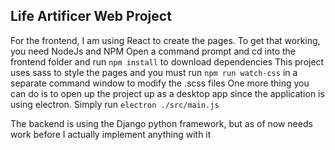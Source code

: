 ## Life Artificer Web Project

For the frontend, I am using React to create the pages.  To get that working, you need NodeJs and NPM
Open a command prompt and cd into the frontend folder and run `npm install` to download dependencies
This project uses sass to style the pages and you must run `npm run watch-css` in a separate command window to modify the .scss files
One more thing you can do is to open up the project up as a desktop app since the application is using electron.  Simply run `electron ./src/main.js`

The backend is using the Django python framework, but as of now needs work before I actually implement anything with it

